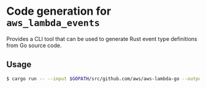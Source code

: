 # Code generation for `aws_lambda_events`

Provides a CLI tool that can be used to generate Rust event type definitions from Go source code.

## Usage

```bash
$ cargo run -- --input $GOPATH/src/github.com/aws/aws-lambda-go --output ../aws_lambda_events/src/generated --overwrite
```
